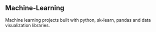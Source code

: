 ## Machine-Learning
Machine learning projects built with python, sk-learn, pandas and data visualization libraries.
